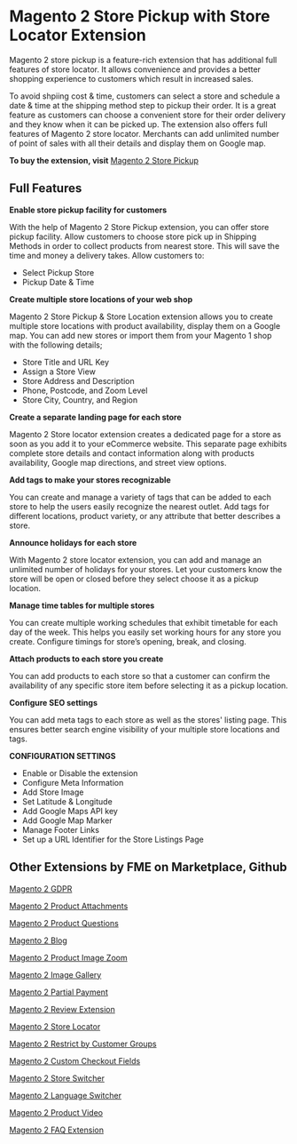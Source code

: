 # Magento 2 Store Pickup with Store Locator Extension
Magento 2 store pickup is a feature-rich extension that has additional full features of store locator. It allows convenience and provides a better shopping experience to customers which result in increased sales. 

To avoid shpiing cost & time, customers can select a store and schedule a date & time at the shipping method step to pickup their order. It is a great feature as customers can choose a convenient store for their order delivery and they know when it can be picked up.  The extension also offers full features of Magento 2 store locator. Merchants can add unlimited number of point of sales with all their details and display them on Google map. 


<b>To buy the extension, visit</b> <a href="https://www.fmeextensions.com/store-pickup-google-maps-extension-magento-2.html"> Magento 2 Store Pickup</a>

## Full Features

 <b> Enable store pickup facility for customers</b>

With the help of Magento 2 Store Pickup extension, you can offer store pickup facility. Allow customers to choose store pick up in Shipping Methods in order to collect products from nearest store. This will save the time and money a delivery takes. Allow customers to:

<ul>
  <li>Select Pickup Store</li>
  <li>Pickup Date & Time</li>
  </ul>
  
  <b> Create multiple store locations of your web shop</b>
  
  Magento 2 Store Pickup & Store Location extension allows you to create multiple store locations with product availability, display them on a Google map. You can add new stores or import them from your Magento 1 shop with the following details;

<ul>
<li>Store Title and URL Key</li>
<li>Assign a Store View</li>
<li>Store Address and Description</li>
<li>Phone, Postcode, and Zoom Level</li>
<li>Store City, Country, and Region</li>
 </ul>
 
 <b> Create a separate landing page for each store</b>
 
 Magento 2 Store locator extension creates a dedicated page for a store as soon as you add it to your eCommerce website. This separate page exhibits complete store details and contact information along with products availability, Google map directions, and street view options.
 
 <b> Add tags to make your stores recognizable</b>
 
 You can create and manage a variety of tags that can be added to each store to help the users easily recognize the nearest outlet. Add tags for different locations, product variety, or any attribute that better describes a store.
 
 <b> Announce holidays for each store</b>
 
 With Magento 2 store locator extension, you can add and manage an unlimited number of holidays for your stores. Let your customers know the store will be open or closed before they select choose it as a pickup location.
 
 <b> Manage time tables for multiple stores</b>
 
 You can create multiple working schedules that exhibit timetable for each day of the week. This helps you easily set working hours for any store you create. Configure timings for store’s opening, break, and closing.
 
 <b> Attach products to each store you create</b>
 
 You can add products to each store so that a customer can confirm the availability of any specific store item before selecting it as a pickup location.
 
 <b> Configure SEO settings</b>
 
 You can add meta tags to each store as well as the stores' listing page. This ensures better search engine visibility of your multiple store locations and tags.
 
 <b> CONFIGURATION SETTINGS</b>
 
<ul>
  <li>Enable or Disable the extension</li>
<li>Configure Meta Information</li>
<li>Add Store Image</li>
<li>Set Latitude & Longitude</li>
<li>Add Google Maps API key</li>
<li>Add Google Map Marker</li>
<li>Manage Footer Links</li>
<li>Set up a URL Identifier for the Store Listings Page</li>
</ul>

## Other Extensions by FME on Marketplace, Github

<a href="https://www.fmeextensions.com/gdpr-compliance-extension-magento-2.html">Magento 2 GDPR</a>

<a href="https://www.fmeextensions.com/product-attachments-file-uploads-magento-2.html">Magento 2 Product Attachments</a>

<a href="https://www.fmeextensions.com/faq-ask-product-questions-magento-2.html">Magento 2 Product Questions</a>

<a href="https://www.fmeextensions.com/seo-friendly-blog-articles-magento-2.html">Magento 2 Blog</a>

<a href="https://www.fmeextensions.com/product-image-zoom-magento-2.html">Magento 2 Product Image Zoom</a>

<a href="https://www.fmeextensions.com/photo-image-gallery-magento-2.html">Magento 2 Image Gallery</a>

<a href="https://www.fmeextensions.com/layaway-split-partial-payments-magento-2.html">Magento 2 Partial Payment</a>

<a href="https://www.fmeextensions.com/customer-reviews-testimonials-magento-2.html">Magento 2 Review Extension</a>

<a href="https://www.fmeextensions.com/google-maps-store-locator-extension-magento-2.html">Magento 2 Store Locator</a>

<a href="https://www.fmeextensions.com/restrict-store-access-customer-groups-magento-2.html">Magento 2 Restrict by Customer Groups</a>

<a href="https://www.fmeextensions.com/custom-checkout-fields-order-attributes-extension-magento-2.html">Magento 2 Custom Checkout Fields</a>

<a href="https://www.fmeextensions.com/magento-geo-ip-default-store-magento-2.html">Magento 2 Store Switcher</a>

<a href="https://www.fmeextensions.com/geo-ip-default-language-currency-magento-2.html">Magento 2 Language Switcher</a>

<a href="https://www.fmeextensions.com/product-videos-magento-2.html">Magento 2 Product Video</a>

<a href="https://www.fmeextensions.com/advance-faq-module-magento-2.html">Magento 2 FAQ Extension</a>

